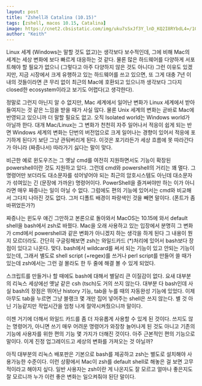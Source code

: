 ```yaml
---
layout: post
title: "Zshell과 Catalina (10.15)"
tags: [zshell, macos 10.15, Catalina]
image: https://cnet2.cbsistatic.com/img/uku7sSxJf3Y_lnD_KQ2I8RYbdL4=/1092x0/2019/10/07/fc04b95e-1b6f-4ed7-8c1a-be77243b4291/macos-catalina.png
author: "Keith"
---
```


Linux 세계 (Windows는 말할 것도 없고)는 생각보다 보수적인데, 그에 비해 Mac의 세계는 세상 변화에 보다 빠르게 대응하는 것 같다. 물론 많은 하드웨어를 다양하게 서포트해야 할 필요가 없으니 (그렇다고 아주 다양하지 않은 것도 아니다) 그런 이유도 있겠지만, 지금 시장에서 크게 유행하고 있는 하드웨어를 쓰고 있으면, 또 그게 대충 7년 이내의 것들이라면 큰 무리 없이 최근의 Mac에 호환되고 있으니까 생각보다 그다지 closed한 ecosystem이라고 보기도 어렵다(고 생각한다).

정말로 그런지 아닌지 알 수 없지만, Mac 세계에서 일어난 변화가 Linux 세계에서 받아들여지는 것 같은 느낌을 받을 때가 사실 많다. 물론 Unix 세계의 변화는 곧바로 Mac에 반영되고 있으니까 더 말할 필요도 없고. 오직 Isolated world는 Windows world가 아닐까 한다. 대개 Mac/Linux는 그 변화가 천천히 자주 일어나서 적응이 쉽게 되는 반면 Windows 세계의 변화는 단번의 버전업으로 크게 일어나는 경향이 있어서 적응에 포기하게 된다기 보단 그냥 관둬버리게 된다. 이것은 포기라든가 세상 흐름에 못 따라간다가 아니라 (짜증나서) 따라가기 싫다는 말이 맞다.

비근한 예로 윈도우즈는 그 옛날 cmd를 여전히 지원하면서도 기능이 확장된 powershell이란 것도 지원하고 있다. 그런데 cmd와 powershell의 거리는 꽤 멀다. 그 명령어만 보더라도 대소문자를 섞어넣어야 되는 최근의 암호시스템도 아닌데 대소문자가 섞여있는 긴 (문장에 가까운) 명령어이다. PowerShell을 즐겨써야만 하는 이가 아니라면 매우 짜증나는 일이 아닐 수 없다. 그럼에도 편의 기능에 있어서는 cmd와 비교해서 그다지 나아진 것도 없다. 그저 디폴트 배경이 파랑색인 것을 빼면 말이다. (폰트가 좀 바뀌었든가?)

짜증나는 윈도우 얘긴 그만하고 본론으로 돌아와서 MacOS는 10.15에 와서 default shell을 bash에서 zsh로 바꿨다. Mac을 오래 사용하고 있는 입장에서 분명히 그 변화가 cmd에서 powershell과 같은 변화가 아니겠지 하는 생각을 하게 된다 그 내용이 뭔지 모르더라도. 간단히 구글링해보면 zsh는 와일드카드 (*)처리에 있어서 bash보다 장점이 있다고 나온다. 맞다. bash에서 wildcard를 써서 되는 기능이 있고 안되는 기능이 있는데, 그래서 별도로 shell script (+regex)를 쓰거나 perl script를 만들어 쓸 때가 있는데 zsh에서는 그런 걸 몰라도 한 두 줄에 해결 볼 수 있게 되었다. 

스크립트를 만들거나 할 때에도 bash에 대해서 별달리 큰 이질감이 없다. 요새 대부분의 리눅스 세상에선 옛날 같은 csh (tsch)도 거의 쓰지 않는다. 대부분 다 bash인데 사실 bash의 장점은 뛰어난 history 기능, tab을 누를 때의 자동완성 기능에 있었다. 이제 아무도 tab을 누르면 그냥 블랭크 몇 개만 집어 넣어주는 shell은 쓰지 않는다. 별 것 아닌 기능같지만 작업시간을 엄청 나게 절약시켜줬으니까 말이다. 

이젠 거기에 더해서 와일드 카드를 좀 더 자유롭게 사용할 수 있게 된 것이다. 쓰지도 않는 명령어가, 아니면 쓰기 매우 어려운 명령어가 와장창 늘어나게 된 것도 아니고 기존의 기능에 사용자를 위한 편의 기능 몇 가지가 더해진 것이다. 아주 근본적인 편의 기능으로 말이다. 이게 진정 업그레이드고 세상의 변화를 가져오는 것 아닐까?

아직 대부분의 리눅스 배포판은 기본으로 bash를 제공하고 zsh는 별도로 설치해야 사용가능한 수준이다. 이런 상황에서 Mac이 zsh를 default shell로 해놓은 걸 보면 고무적이라고 해야지 싶다. 일반 사용자는 zsh이란 게 나온지도 잘 모르고 얼마나 좋은지도 잘 모르니까 누가 이런 좋은 변화는 일으켜줘야 된단 말이다.